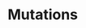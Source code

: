 # Mutations

<!-- Mutations handle data modifications in Kitbag query. They provide a structured way to update server state while managing loading states, errors, and cache invalidation.

## Basic Mutation

Create a mutation using the query client:

```ts
import { createQueryClient } from '@kitbag/query'

const { query } = createQueryClient()

const createUserMutation = query.mutation(async (userData: CreateUserData) => {
  const response = await fetch('/api/users', {
    method: 'POST',
    headers: { 'Content-Type': 'application/json' },
    body: JSON.stringify(userData)
  })
  
  if (!response.ok) throw new Error('Failed to create user')
  return response.json()
})
```

## Using Mutations in Components

Use mutations in your Vue components:

```vue
<template>
  <form @submit.prevent="handleSubmit">
    <input v-model="form.name" placeholder="Name" required />
    <input v-model="form.email" placeholder="Email" required />
    
    <button type="submit" :disabled="createUser.pending">
      {{ createUser.pending ? 'Creating...' : 'Create User' }}
    </button>
    
    <div v-if="createUser.error" class="error">
      {{ createUser.error.message }}
    </div>
  </form>
</template>

<script setup lang="ts">
import { ref } from 'vue'
import { createUserMutation } from '../queries/users'

const form = ref({
  name: '',
  email: ''
})

const createUser = createUserMutation()

const handleSubmit = async () => {
  try {
    const newUser = await createUser.mutate(form.value)
    console.log('User created:', newUser)
    // Reset form or redirect
    form.value = { name: '', email: '' }
  } catch (error) {
    // Error handling is automatic, but you can add custom logic here
    console.error('Failed to create user:', error)
  }
}
</script>
```

## Mutation State

Mutations provide reactive state for tracking the operation:

```ts
const createUser = createUserMutation()

// Reactive state properties:
createUser.pending    // boolean - Is the mutation running?
createUser.error      // Error | null - Any error that occurred
createUser.data       // T | undefined - The result data
createUser.mutate     // Function to trigger the mutation
createUser.reset      // Function to reset state
```

## Mutation Options

Configure mutations with options:

```ts
const updateUserMutation = query.mutation(
  async (userData: UpdateUserData) => {
    // Mutation logic
  },
  {
    // Retry failed mutations
    retry: 2,
    
    // Custom retry delay
    retryDelay: (attempt) => attempt * 1000,
    
    // Tags to invalidate on success
    invalidateTags: [userTag, profileTag],
    
    // Optimistic updates
    onMutate: async (variables) => {
      // Cancel outgoing queries
      await queryClient.cancelQueries(userQuery)
      
      // Snapshot current value
      const previousUser = queryClient.getQueryData(userQuery, variables.id)
      
      // Optimistically update
      queryClient.setQueryData(userQuery, variables.id, {
        ...previousUser,
        ...variables
      })
      
      return { previousUser }
    },
    
    // Rollback on error
    onError: (error, variables, context) => {
      queryClient.setQueryData(userQuery, variables.id, context?.previousUser)
    },
    
    // Always run after mutation
    onSettled: () => {
      queryClient.invalidateQueries(userQuery)
    }
  }
)
```

## Cache Invalidation

Mutations can automatically invalidate related queries:

```ts
import { userTag, profileTag } from '../tags'

const updateUserMutation = query.mutation(
  async (userData: UpdateUserData) => {
    const response = await fetch(`/api/users/${userData.id}`, {
      method: 'PUT',
      headers: { 'Content-Type': 'application/json' },
      body: JSON.stringify(userData)
    })
    return response.json()
  },
  {
    // Invalidate all queries with these tags
    invalidateTags: [userTag, profileTag]
  }
)
```

## Optimistic Updates

Provide instant feedback with optimistic updates:

```ts
const updateUserMutation = query.mutation(
  async (userData: UpdateUserData) => {
    // Actual API call
    const response = await fetch(`/api/users/${userData.id}`, {
      method: 'PUT',
      body: JSON.stringify(userData)
    })
    return response.json()
  },
  {
    onMutate: async (variables) => {
      // Cancel any outgoing refetches
      await queryClient.cancelQueries(userQuery)
      
      // Snapshot the previous value
      const previousUser = queryClient.getQueryData(userQuery, [variables.id])
      
      // Optimistically update to the new value
      queryClient.setQueryData(userQuery, [variables.id], {
        ...previousUser,
        ...variables
      })
      
      // Return context for potential rollback
      return { previousUser, userId: variables.id }
    },
    
    onError: (error, variables, context) => {
      // Rollback on error
      if (context?.previousUser) {
        queryClient.setQueryData(
          userQuery, 
          [context.userId], 
          context.previousUser
        )
      }
    },
    
    onSettled: (data, error, variables) => {
      // Always refetch to ensure we have the latest data
      queryClient.invalidateQueries(userQuery, [variables.id])
    }
  }
)
```

## Multiple Mutations

Handle multiple related mutations:

```ts
// Create separate mutations for different operations
const createUserMutation = query.mutation(createUserAPI)
const updateUserMutation = query.mutation(updateUserAPI)
const deleteUserMutation = query.mutation(deleteUserAPI)

// Use in component
const createUser = createUserMutation()
const updateUser = updateUserMutation()
const deleteUser = deleteUserMutation()

const handleCreate = () => createUser.mutate(userData)
const handleUpdate = () => updateUser.mutate(userData)
const handleDelete = () => deleteUser.mutate(userId)
```

## Error Handling

Handle different types of errors:

```ts
const mutation = query.mutation(
  async (data) => {
    const response = await fetch('/api/data', {
      method: 'POST',
      body: JSON.stringify(data)
    })
    
    if (!response.ok) {
      // Different error types for different status codes
      if (response.status === 400) {
        const errorData = await response.json()
        throw new ValidationError(errorData.message, errorData.fields)
      } else if (response.status === 401) {
        throw new AuthError('Unauthorized')
      } else {
        throw new Error(`HTTP ${response.status}: ${response.statusText}`)
      }
    }
    
    return response.json()
  }
)

// In component
const handleSubmit = async () => {
  try {
    await mutate(formData)
  } catch (error) {
    if (error instanceof ValidationError) {
      // Handle validation errors
      setFieldErrors(error.fields)
    } else if (error instanceof AuthError) {
      // Redirect to login
      router.push('/login')
    } else {
      // Generic error handling
      showToast('Something went wrong')
    }
  }
}
```

## Mutation Patterns

### Form Submission

```ts
const submitFormMutation = query.mutation(async (formData: FormData) => {
  const response = await fetch('/api/submit', {
    method: 'POST',
    body: formData
  })
  return response.json()
})

// Usage
const submitForm = submitFormMutation()

const handleSubmit = async (event: Event) => {
  const formData = new FormData(event.target as HTMLFormElement)
  await submitForm.mutate(formData)
}
```

### Batch Operations

```ts
const batchUpdateMutation = query.mutation(async (updates: BatchUpdate[]) => {
  const response = await fetch('/api/batch-update', {
    method: 'POST',
    headers: { 'Content-Type': 'application/json' },
    body: JSON.stringify({ updates })
  })
  return response.json()
})
```

### File Upload

```ts
const uploadFileMutation = query.mutation(
  async (file: File) => {
    const formData = new FormData()
    formData.append('file', file)
    
    const response = await fetch('/api/upload', {
      method: 'POST',
      body: formData
    })
    return response.json()
  },
  {
    // Don't retry file uploads
    retry: false
  }
)
```

## Best Practices

### 1. Use Descriptive Names

Make mutation purposes clear:

```ts
// ✅ Good
const createUserMutation = query.mutation(createUser)
const updateUserProfileMutation = query.mutation(updateProfile)
const deleteUserAccountMutation = query.mutation(deleteAccount)

// ❌ Bad
const userMutation1 = query.mutation(doSomething)
const mutation2 = query.mutation(doSomethingElse)
```

### 2. Handle Loading States

Always show feedback during mutations:

```vue
<template>
  <button 
    :disabled="isLoading" 
    @click="handleSave"
    :class="{ loading: isLoading }"
  >
    {{ isLoading ? 'Saving...' : 'Save Changes' }}
  </button>
</template>

<script setup lang="ts">
const saveMutation = saveMutation()
const isLoading = computed(() => saveMutation.pending)
</script>
```

### 3. Invalidate Related Data

Keep your cache fresh by invalidating related queries:

```ts
const updateUserMutation = query.mutation(updateUser, {
  invalidateTags: [userTag, profileTag, settingsTag]
})
```

### 4. Use Optimistic Updates Carefully

Only use optimistic updates when you're confident about success:

```ts
// ✅ Good - Simple field update, likely to succeed
const updateNameMutation = query.mutation(updateName, {
  onMutate: optimisticallyUpdateName
})

// ❌ Risky - Complex operation, many failure points
const complexMutation = query.mutation(complexOperation)
// Better to just show loading state
```

## Next Steps

Learn more about managing your cache:

- [Tags & Invalidation](/core-concepts/tags-invalidation) - Organize and invalidate cached data
- [Caching](/core-concepts/caching) - Understanding cache behavior
- [useMutation Composable](/composables/useMutation) - Advanced mutation usage -->